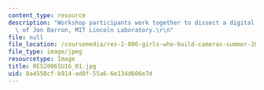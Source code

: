 ```yaml
---
content_type: resource
description: "Workshop participants work together to dissect a digital camera. Courtesy\
  \ of Jon Barron, MIT Lincoln Laboratory.\r\n"
file: null
file_location: /coursemedia/res-2-006-girls-who-build-cameras-summer-2016/8a4558cfb914ad0f55a66e134d606e7d_RES2006SU16_01.jpg
file_type: image/jpeg
resourcetype: Image
title: RES2006SU16_01.jpg
uid: 8a4558cf-b914-ad0f-55a6-6e134d606e7d
---
```

